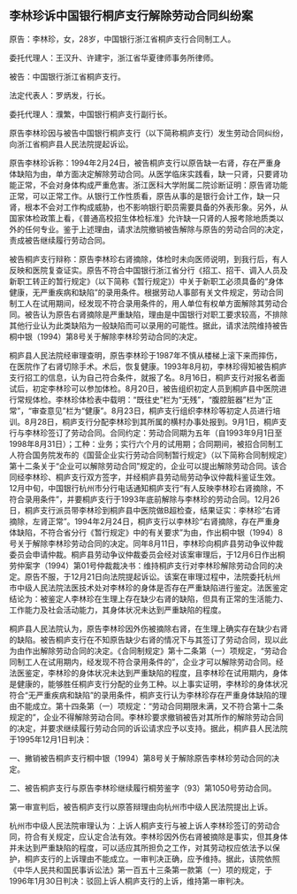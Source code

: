 ## 李林珍诉中国银行桐庐支行解除劳动合同纠纷案

原告：李林珍，女，28岁，中国银行浙江省桐庐支行合同制工人。

委托代理人：王汉升、许建宇，浙江省华夏律师事务所律师。

被告：中国银行浙江省桐庐支行。

法定代表人：罗炳发，行长。

委托代理人：濮繁，中国银行桐庐支行副行长。

原告李林珍因与被告中国银行桐庐支行（以下简称桐庐支行）发生劳动合同纠纷，向浙江省桐庐县人民法院提起诉讼。

原告李林珍诉称：1994年2月24日，被告桐庐支行以原告缺一右肾，存在严重身体缺陷为由，单方面决定解除劳动合同。从医学临床实践看，缺一只肾，只要肾功能正常，不会对身体构成严重危害。浙江医科大学附属二院诊断证明：原告肾功能正常，可以正常工作。从银行工作性质看，原告从事的是银行会计工作，缺一只肾，根本不会对工作构成威胁，也不影响银行职员需要具备的外表形象。另外，从国家体检政策上看，《普通高校招生体检标准》允许缺一只肾的人报考除地质类以外的任何专业。鉴于上述理由，请求法院撤销被告解除与原告的劳动合同的决定，责成被告继续履行劳动合同。

被告桐庐支行辩称：原告李林珍右肾摘除，体检时未向医师说明，到我行后，有人反映和医院复查证实。原告不符合中国银行浙江省分行《招工、招干、调入人员及新职工转正的暂行规定》（以下简称《暂行规定》）中关于新职工必须具备的“身体健康，无严重疾病和缺陷”的录用条件。根据劳动人事部有关文件规定，劳动合同制工人在试用期间，经发现不符合录用条件的，用人单位有权单方面解除其劳动合同。被告认为原告右肾摘除是严重缺陷，理由是中国银行对职工要求较高，不排除其他行业认为此类缺陷为一般缺陷而可以录用的可能性。据此，请求法院维持被告桐中银（1994）第8号关于解除李林珍劳动合同的决定。

桐庐县人民法院经审理查明，原告李林珍于1987年不慎从楼梯上滚下来而摔伤，在医院作了右肾切除手术。术后，恢复健康。1993年8月初，李林珍得知被告桐庐支行招工的信息，认为自己符合条件，就报了名。8月16日，桐庐支行对报名者面试后，初定李林珍可以参加体检。8月20日，被告组织初定人员到桐庐县中医院进行常规体检。李林珍体检表中载明：“既往史”栏为“无残”，“腹腔脏器”栏为“正常”，“审查意见”栏为“健康”。8月23日，桐庐支行组织李林珍等初定人员进行培训。8月28日，桐庐支行分配李林珍到其所属的横村办事处报到。9月1日，桐庐支行与李林珍签订了劳动合同。合同约定：劳动合同期为五年（自1993年9月1日至1998年8月31日）；工种：业务；实行六个月的试用期；合同期间，被招合同制工人符合国务院发布的《国营企业实行劳动合同制暂行规定》（以下简称合同制规定）第十二条关于“企业可以解除劳动合同”规定的，企业可以提出解除劳动合同。该合同经李林珍、桐庐支行双方签字，并经桐庐县劳动局劳动争议仲裁科鉴证生效。12月中旬，中国银行杭州市分行电话通知桐庐支行“有人反映李林珍右肾摘除，不符合录用条件”，并要桐庐支行于1993年底前解除与李林珍的劳动合同。12月26日，桐庐支行派员带李林珍到桐庐县中医院做B超检查，结果证实：李林珍“右肾摘除，左肾正常”。1994年2月24日，桐庐支行以李林珍“右肾摘除，存在严重身体缺陷，不符合省分行《暂行规定》中的有关要求”为由，作出桐中银（1994）8号关于解除李林珍劳动合同的决定。同年8月11日，李林珍向桐庐县劳动争议仲裁委员会申请仲裁。桐庐县劳动争议仲裁委员会经对该案审理后，于12月6日作出桐劳仲案字（1994）第01号仲裁裁决书：维持桐庐支行对李林珍解除劳动合同的决定。原告不服，于12月21日向法院提起诉讼。该案在审理过程中，法院委托杭州市中级人民法院法医技术处对李林珍的身体是否存在严重缺陷进行鉴定。法医鉴定结论为：被鉴定人李林珍在生理上存在缺少右肾的缺陷，但具有正常的生活能力、工作能力及社会活动能力，其身体状况未达到严重缺陷的程度。

桐庐县人民法院认为，原告李林珍因外伤被摘除右肾，在生理上确实存在缺少右肾的缺陷。被告桐庐支行在不知原告缺少右肾的情况下与其签订了劳动合同，现以此为由作出解除劳动合同的决定。《合同制规定》第十二条第（一）项规定，“劳动合同制工人在试用期内，经发现不符合录用条件的”，企业才可以解除劳动合同。经法医鉴定，李林珍的身体状况未达到严重缺陷的程度，且李林珍在试用期内，身体是健康的，能够胜任桐庐支行分配的业务工种。以上事实证明，李林珍的身体状况符合“无严重疾病和缺陷”的录用条件，桐庐支行认为李林珍存在严重身体缺陷的理由不能成立。第十四条第（一）项规定：“劳动合同期限未满，又不符合第十二条规定的”，企业不得解除劳动合同。李林珍要求撤销被告对其所作的解除劳动合同的决定，并要求继续履行劳动合同的诉讼请求应予以支持。据此，桐庐县人民法院于1995年12月1日判决：

一、撇销被告桐庐支行桐中银（1994）第8号关于解除原告李林珍劳动合同的决定。

二、被告桐庐支行与原告李林珍继续履行桐劳鉴字（93）第1050号劳动合同。

第一审宣判后，被告桐庐支行以原答辩理由向杭州市中级人民法院提出上诉。

杭州市中级人民法院审理认为：上诉人桐庐支行与被上诉人李林珍签订的劳动合同，符合有关规定，应认定合法有效。李林珍因外伤右肾被摘除是事实，但其身体并未达到严重缺陷的程度，可以适应其所担负之工作，对其劳动权应依法予以保护，桐庐支行的上诉理由不能成立。一审判决正确，应予维持。据此，该院依照《中华人民共和国民事诉讼法》第一百五十三条第一款第（一）项的规定，于1996年1月30日判决：驳回上诉人桐庐支行的上诉，维持第一审判决。

